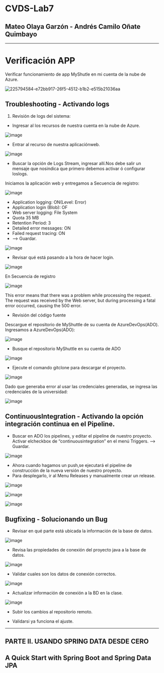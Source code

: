 # CVDS-Lab7
## Mateo Olaya Garzón - Andrés Camilo Oñate Quimbayo
--- 

# Verificación APP

Verificar funcionamiento de app MyShutle en mi cuenta de la nube de Azure.

![225794584-e72bb917-26f5-4512-b1b2-e515b21036aa](https://user-images.githubusercontent.com/63562181/226106959-27e6b377-51ef-4aef-841c-ad6b76530738.png)

## Troubleshooting - Activando logs

1. Revisión de logs del sistema:

- Ingresar al los recursos de nuestra cuenta en la nube de Azure.

![image](https://user-images.githubusercontent.com/63562181/226107089-47f33687-05ad-4483-8b24-268bc79c225f.png)

- Entrar al recurso de nuestra aplicaciónweb.

![image](https://user-images.githubusercontent.com/63562181/226107131-d21d805b-7342-4a32-b460-408dd9920fbb.png)

- Buscar la opción de Logs Stream, ingresar allí.Nos debe salir un mensaje que nosindica que primero debemos activar ó configurar loslogs.

Iniciamos la aplicación web y entregamos a Secuencia de registro:

![image](https://user-images.githubusercontent.com/63562181/226107719-74de2351-12a7-4c5b-8b27-a073db9fc1ad.png)

- Application logging: ON(Level: Error)
- Application login (Blob): OF
- Web server logging: File System
- Quota 35 MB
- Retention Period: 3
- Detailed error messages: ON
- Failed request tracing: ON
- —> Guardar.

![image](https://user-images.githubusercontent.com/63562181/226107959-a22532ec-ff5c-49bf-8834-45a4fe9ce2b9.png)

- Revisar qué está pasando a la hora de hacer login.

![image](https://user-images.githubusercontent.com/63562181/226108161-977ad2f3-c4af-4b88-bdd3-6946e3c17209.png)

En Secuencia de registro

![image](https://user-images.githubusercontent.com/63562181/226108493-23d58e0b-6efb-4728-8e75-91b285113128.png)

This error means that there was a problem while processing the request. The request was received by the Web server, but during processing a fatal error occurred, causing the 500 error.

- Revisión del código fuente

Descargue el repositorio de MyShuttle de su cuenta de AzureDevOps(ADO).
Ingresamos a AzureDevOps(ADO):

![image](https://user-images.githubusercontent.com/63562181/226108350-18f90039-cce1-4ad8-a77f-14b58664d579.png)

- Busque el repositorio MyShuttle en su cuenta de ADO

![image](https://user-images.githubusercontent.com/63562181/226108389-79abd1b0-e8a9-433d-98eb-ac4116be3880.png)

- Ejecute el comando gitclone para descargar el proyecto.

![image](https://user-images.githubusercontent.com/63562181/226108942-c70ee15b-46be-49f8-a245-c3797538ae19.png)

Dado que generaba error al usar las credenciales generadas, se ingresa las credenciales de la universidad:

![image](https://user-images.githubusercontent.com/63562181/226108990-0593d2b7-7617-41e5-abb0-2c22531a90ef.png)

## ContinuousIntegration - Activando la opción integración continua en el Pipeline.

- Buscar en ADO los pipelines, y editar el pipeline de nuestro proyecto.
  Activar elcheckbox de “continuousintegration” en el menú Triggers. —> Guardar.
  
![image](https://user-images.githubusercontent.com/63562181/226109092-2ef4e42c-d212-4e53-b720-8fc8894f7845.png)

- Ahora cuando hagamos un push,se ejecutará el pipeline de construcción de la nueva versión de nuestro proyecto.
- Para desplegarlo, ir al Menu Releases y manualmente crear un release.

![image](https://user-images.githubusercontent.com/63562181/226109249-fcbd81dc-ca61-4dc8-9e2d-74deded76f29.png)

![image](https://user-images.githubusercontent.com/63562181/226109296-d86f60be-0716-4fad-bd49-f180fcf5b1df.png)

![image](https://user-images.githubusercontent.com/63562181/226109507-654a54ee-6635-43d2-a589-4225f3cff9df.png)

## Bugfixing - Solucionando un Bug

- Revisar en qué parte está ubicada la información de la base de datos.

![image](https://user-images.githubusercontent.com/63562181/226109534-9d3a56b3-e7c2-4321-9c54-d961416ab0a4.png)

- Revisa las propiedades de conexión del proyecto java a la base de datos.

![image](https://user-images.githubusercontent.com/63562181/226109566-b94088b3-d95a-497e-af37-a4b4b96f3b57.png)

- Validar cuales son los datos de conexión correctos.

![image](https://user-images.githubusercontent.com/63562181/226109782-038bf0bb-732a-4170-b99b-ac4486c70f67.png)

- Actualizar información de conexión a la BD en la clase.

![image](https://user-images.githubusercontent.com/63562181/226110410-935ca455-00e4-4782-b2e9-826a6695d2e3.png)

- Subir los cambios al repositorio remoto.

- Validarsi ya funciona el ajuste.

--- 
## PARTE II. USANDO SPRING DATA DESDE CERO

## A Quick Start with Spring Boot and Spring Data JPA
